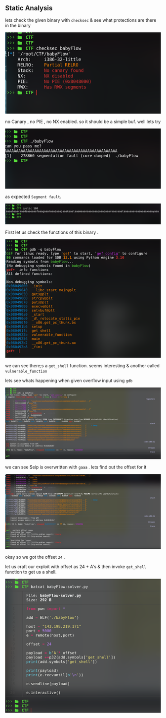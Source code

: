 ## Static Analysis

lets check the given binary with `checksec` & see what protections are there in the binary 

![](images/pwn1.png)

no Canary , no PIE , no NX enabled. so it should be a simple buf. well lets try 

![](images/pwn2.png)

as expected `Segment fault`.



![](images/pwn3.png)

First let us check the functions of this binary .

![](images/pwn4.png)

we can see there;s a `get_shell` function. seems interesting & another called `vulnerable_function`

lets see whats happening when given overflow input using `gdb`


![](images/pwn5.png)

we can see $eip is overwritten with `gaaa` . lets find out the offset for it

![](images/pwn6.png)

okay so we got the offset `24` .

let us craft our exploit with offset as 24 + A's & then invoke `get_shell` function to get us a shell.

![](images/pwne7.png)
